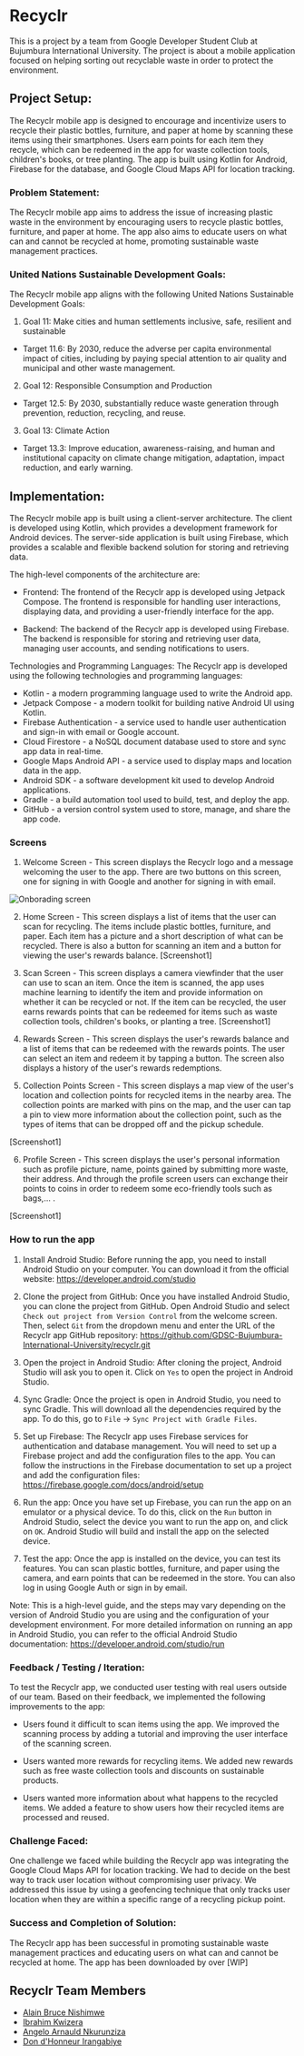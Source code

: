 # Recyclr
[](https://img.shields.io/twitter/follow/gdscbiu)
This is a project by a team from Google Developer Student Club at Bujumbura International University. The project is about a mobile application focused on helping sorting out recyclable waste in order to protect the environment.
## Project Setup:
The Recyclr mobile app is designed to encourage and incentivize users to recycle their plastic bottles, furniture, and paper at home by scanning these items using their smartphones. Users earn points for each item they recycle, which can be redeemed in the app for waste collection tools, children's books, or tree planting. The app is built using Kotlin for Android, Firebase for the database, and Google Cloud Maps API for location tracking.

### Problem Statement:
The Recyclr mobile app aims to address the issue of increasing plastic waste in the environment by encouraging users to recycle plastic bottles, furniture, and paper at home. The app also aims to educate users on what can and cannot be recycled at home, promoting sustainable waste management practices.

### United Nations Sustainable Development Goals:
The Recyclr mobile app aligns with the following United Nations Sustainable Development Goals:

1. Goal 11: Make cities and human settlements inclusive, safe, resilient and sustainable
- Target 11.6: By 2030, reduce the adverse per capita environmental impact of cities, including by paying special attention to air quality and municipal and other waste management.
2. Goal 12: Responsible Consumption and Production
- Target 12.5: By 2030, substantially reduce waste generation through prevention, reduction, recycling, and reuse.
3. Goal 13: Climate Action
- Target 13.3: Improve education, awareness-raising, and human and institutional capacity on climate change mitigation, adaptation, impact reduction, and early warning.

## Implementation:
The Recyclr mobile app is built using a client-server architecture. The client is developed using Kotlin, which provides a development framework for Android devices. The server-side application is built using Firebase, which provides a scalable and flexible backend solution for storing and retrieving data.

The high-level components of the architecture are:

- Frontend: The frontend of the Recyclr app is developed using Jetpack Compose. The frontend is responsible for handling user interactions, displaying data, and providing a user-friendly interface for the app.

- Backend: The backend of the Recyclr app is developed using Firebase. The backend is responsible for storing and retrieving user data, managing user accounts, and sending notifications to users.

Technologies and Programming Languages: The Recyclr app is developed using the following technologies and programming languages:

- Kotlin - a modern programming language used to write the Android app.
- Jetpack Compose - a modern toolkit for building native Android UI using Kotlin.
- Firebase Authentication - a service used to handle user authentication and sign-in with email or Google account.
- Cloud Firestore - a NoSQL document database used to store and sync app data in real-time.
- Google Maps Android API - a service used to display maps and location data in the app.
- Android SDK - a software development kit used to develop Android applications.
- Gradle - a build automation tool used to build, test, and deploy the app.
- GitHub - a version control system used to store, manage, and share the app code.
### Screens
1. Welcome Screen - This screen displays the Recyclr logo and a message welcoming the user to the app. There are two buttons on this screen, one for signing in with Google and another for signing in with email.

![Onborading screen](/screenshots/1.jpg "Onborading screen")

2. Home Screen - This screen displays a list of items that the user can scan for recycling. The items include plastic bottles, furniture, and paper. Each item has a picture and a short description of what can be recycled. There is also a button for scanning an item and a button for viewing the user's rewards balance.
[Screenshot1]
3. Scan Screen - This screen displays a camera viewfinder that the user can use to scan an item. Once the item is scanned, the app uses machine learning to identify the item and provide information on whether it can be recycled or not. If the item can be recycled, the user earns rewards points that can be redeemed for items such as waste collection tools, children's books, or planting a tree.
[Screenshot1]
4. Rewards Screen - This screen displays the user's rewards balance and a list of items that can be redeemed with the rewards points. The user can select an item and redeem it by tapping a button. The screen also displays a history of the user's rewards redemptions.



5. Collection Points Screen - This screen displays a map view of the user's location and collection points for recycled items in the nearby area. The collection points are marked with pins on the map, and the user can tap a pin to view more information about the collection point, such as the types of items that can be dropped off and the pickup schedule.

[Screenshot1]

6. Profile Screen - This screen displays the user's personal information such as profile picture, name, points gained by submitting more waste, their address. And through the profile screen users can exchange their points to coins in order to redeem some eco-friendly tools such as bags,... .

[Screenshot1]

### How to run the app
1. Install Android Studio: Before running the app, you need to install Android Studio on your computer. You can download it from the official website: https://developer.android.com/studio

2. Clone the project from GitHub: Once you have installed Android Studio, you can clone the project from GitHub. Open Android Studio and select `Check out project from Version Control` from the welcome screen. Then, select `Git` from the dropdown menu and enter the URL of the Recyclr app GitHub repository: https://github.com/GDSC-Bujumbura-International-University/recyclr.git

3. Open the project in Android Studio: After cloning the project, Android Studio will ask you to open it. Click on `Yes` to open the project in Android Studio.

4. Sync Gradle: Once the project is open in Android Studio, you need to sync Gradle. This will download all the dependencies required by the app. To do this, go to `File` -> `Sync Project with Gradle Files`.

5. Set up Firebase: The Recyclr app uses Firebase services for authentication and database management. You will need to set up a Firebase project and add the configuration files to the app. You can follow the instructions in the Firebase documentation to set up a project and add the configuration files: https://firebase.google.com/docs/android/setup

6. Run the app: Once you have set up Firebase, you can run the app on an emulator or a physical device. To do this, click on the `Run` button in Android Studio, select the device you want to run the app on, and click on `OK`. Android Studio will build and install the app on the selected device.

7. Test the app: Once the app is installed on the device, you can test its features. You can scan plastic bottles, furniture, and paper using the camera, and earn points that can be redeemed in the store. You can also log in using Google Auth or sign in by email.

Note: This is a high-level guide, and the steps may vary depending on the version of Android Studio you are using and the configuration of your development environment. For more detailed information on running an app in Android Studio, you can refer to the official Android Studio documentation: https://developer.android.com/studio/run

### Feedback / Testing / Iteration:
To test the Recyclr app, we conducted user testing with real users outside of our team. Based on their feedback, we implemented the following improvements to the app:

- Users found it difficult to scan items using the app. We improved the scanning process by adding a tutorial and improving the user interface of the scanning screen.

- Users wanted more rewards for recycling items. We added new rewards such as free waste collection tools and discounts on sustainable products.

- Users wanted more information about what happens to the recycled items. We added a feature to show users how their recycled items are processed and reused.

### Challenge Faced:
One challenge we faced while building the Recyclr app was integrating the Google Cloud Maps API for location tracking. We had to decide on the best way to track user location without compromising user privacy. We addressed this issue by using a geofencing technique that only tracks user location when they are within a specific range of a recycling pickup point.

### Success and Completion of Solution:
The Recyclr app has been successful in promoting sustainable waste management practices and educating users on what can and cannot be recycled at home. The app has been downloaded by over [WIP]

## Recyclr Team Members
- [Alain Bruce Nishimwe](https://github.com/nishalbruce)
- [Ibrahim Kwizera](https://github.com/ibrahim703042)
- [Angelo Arnauld Nkurunziza](https://github.com/Nkurunziza2001)
- [Don d'Honneur Irangabiye](https://github.com/H0nneur)
